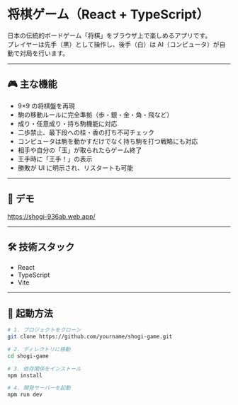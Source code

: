 # 将棋ゲーム（React + TypeScript）

日本の伝統的ボードゲーム「将棋」をブラウザ上で楽しめるアプリです。  
プレイヤーは先手（黒）として操作し、後手（白）は AI（コンピュータ）が自動で対局を行います。

---

## 🎮 主な機能

- 9×9 の将棋盤を再現
- 駒の移動ルールに完全準拠（歩・銀・金・角・飛など）
- 成り・任意成り・持ち駒機能に対応
- 二歩禁止、最下段への桂・香の打ち不可チェック
- コンピュータは駒を動かすだけでなく持ち駒を打つ戦略にも対応
- 相手や自分の「玉」が取られたらゲーム終了
- 王手時に「王手！」の表示
- 勝敗が UI に明示され、リスタートも可能

---

## 🚀 デモ
https://shogi-936ab.web.app/

---

## 🛠 技術スタック

- React
- TypeScript
- Vite

---

## 🚀 起動方法

```bash
# 1. プロジェクトをクローン
git clone https://github.com/yourname/shogi-game.git

# 2. ディレクトリに移動
cd shogi-game

# 3. 依存関係をインストール
npm install

# 4. 開発サーバーを起動
npm run dev
